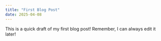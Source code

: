 ```yaml
---
title: "First Blog Post"
date: 2025-04-08
---
```


This is a quick draft of my first blog post! Remember, I can always edit it later!
